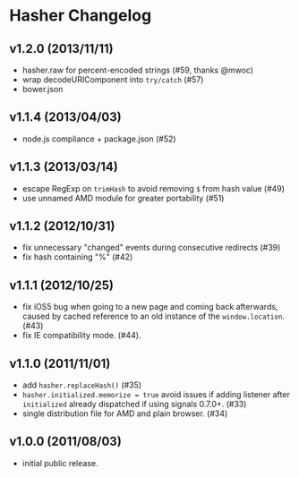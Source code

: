 Hasher Changelog
================

v1.2.0 (2013/11/11)
-------------------

 - hasher.raw for percent-encoded strings (#59, thanks @mwoc)
 - wrap decodeURIComponent into `try/catch` (#57)
 - bower.json


v1.1.4 (2013/04/03)
-------------------

 - node.js compliance + package.json (#52)


v1.1.3 (2013/03/14)
-------------------

 - escape RegExp on `trimHash` to avoid removing `$` from hash value (#49)
 - use unnamed AMD module for greater portability (#51)


v1.1.2 (2012/10/31)
-------------------

 - fix unnecessary "changed" events during consecutive redirects (#39)
 - fix hash containing "%" (#42)


v1.1.1 (2012/10/25)
-------------------

 - fix iOS5 bug when going to a new page and coming back afterwards, caused by
   cached reference to an old instance of the `window.location`. (#43)
 - fix IE compatibility mode. (#44).


v1.1.0 (2011/11/01)
-------------------

 - add `hasher.replaceHash()` (#35)
 - `hasher.initialized.memorize = true` avoid issues if adding listener after
   `initialized` already dispatched if using signals 0.7.0+. (#33)
 - single distribution file for AMD and plain browser. (#34)


v1.0.0 (2011/08/03)
-------------------

 - initial public release.
